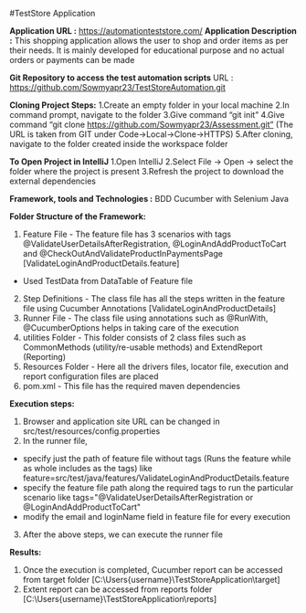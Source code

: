 #TestStore Application

**Application URL :** https://automationteststore.com/
**Application Description :** This shopping application allows the user to shop and order items as per their needs. 
It is mainly developed for educational purpose and no actual orders or payments can be made

**Git Repository to access the test automation scripts**
URL : https://github.com/Sowmyapr23/TestStoreAutomation.git

**Cloning Project Steps:**
1.Create an empty folder in your local machine
2.In command prompt, navigate to the folder
3.Give command “git init”
4.Give command “git clone https://github.com/Sowmyapr23/Assessment.git” (The URL is taken from GIT under Code->Local->Clone->HTTPS)
5.After cloning, navigate to the folder created inside the workspace folder

**To Open Project in IntelliJ**
1.Open IntelliJ
2.Select File -> Open -> select the folder where the project is present
3.Refresh the project to download the external dependencies 

**Framework, tools and Technologies :** BDD Cucumber with Selenium Java

**Folder Structure of the Framework:**
1. Feature File - The feature file has 3 scenarios with tags @ValidateUserDetailsAfterRegistration,
@LoginAndAddProductToCart and @CheckOutAndValidateProductInPaymentsPage [ValidateLoginAndProductDetails.feature]
- Used TestData from DataTable of Feature file

2. Step Definitions - The class file has all the steps written in the feature file using Cucumber Annotations [ValidateLoginAndProductDetails]
3. Runner File - The class file using annotations such as @RunWith, @CucumberOptions helps in taking care of the execution
4. utilities Folder - This folder consists of 2 class files such as CommonMethods (utility/re-usable methods)
and ExtendReport (Reporting)
5. Resources Folder - Here all the drivers files, locator file, execution and report configuration files are placed
6. pom.xml - This file has the required maven dependencies

**Execution steps:**
1. Browser and application site URL can be changed in src/test/resources/config.properties
2. In the runner file, 
- specify just the path of feature file without tags (Runs the feature while as whole includes as the tags) like
  feature=src/test/java/features/ValidateLoginAndProductDetails.feature 
- specify the feature file path along the required tags to run the particular scenario like
  tags="@ValidateUserDetailsAfterRegistration or @LoginAndAddProductToCart" 
- modify the email and loginName field in feature file for every execution
3. After the above steps, we can execute the runner file

**Results:**
1. Once the execution is completed, Cucumber report can be accessed from target folder [C:\Users\{username}\TestStoreApplication\target]
2. Extent report can be accessed from reports folder [C:\Users\{username}\TestStoreApplication\reports]